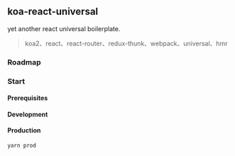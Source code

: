 ## koa-react-universal

yet another react universal boilerplate.

> koa2、react、react-router、redux-thunk、webpack、universal、hmr

### Roadmap

### Start

#### Prerequisites


#### Development


#### Production

```
yarn prod
```
